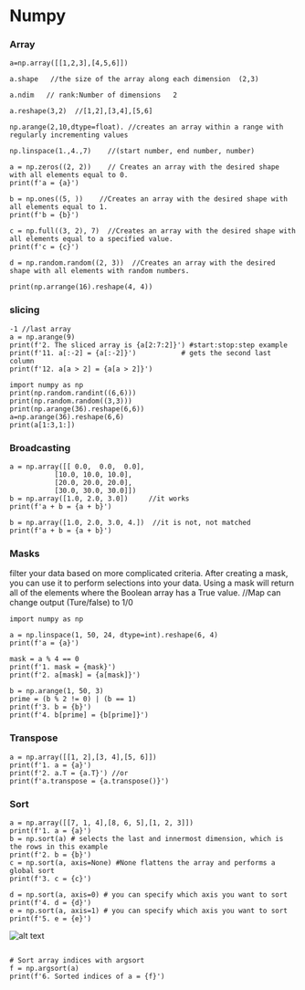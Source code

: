 # Numpy

### Array
```
a=np.array([[1,2,3],[4,5,6]])

a.shape   //the size of the array along each dimension  (2,3)

a.ndim   // rank:Number of dimensions   2

a.reshape(3,2)  //[1,2],[3,4],[5,6]

np.arange(2,10,dtype=float). //creates an array within a range with regularly incrementing values

np.linspace(1.,4.,7)    //(start number, end number, number)

a = np.zeros((2, 2))    // Creates an array with the desired shape with all elements equal to 0.
print(f'a = {a}')
                      
b = np.ones((5, ))    //Creates an array with the desired shape with all elements equal to 1.
print(f'b = {b}')     

c = np.full((3, 2), 7)  //Creates an array with the desired shape with all elements equal to a specified value.
print(f'c = {c}')              
                       
d = np.random.random((2, 3))  //Creates an array with the desired shape with all elements with random numbers.

print(np.arrange(16).reshape(4, 4))
```
### slicing
```
-1 //last array
a = np.arange(9) 
print(f'2. The sliced array is {a[2:7:2]}') #start:stop:step example
print(f'11. a[:-2] = {a[:-2]}')           # gets the second last column
print(f'12. a[a > 2] = {a[a > 2]}') 

import numpy as np
print(np.random.randint((6,6)))
print(np.random.random((3,3)))
print(np.arange(36).reshape(6,6))
a=np.arange(36).reshape(6,6)
print(a[1:3,1:])

```
### Broadcasting 
```
a = np.array([[ 0.0,  0.0,  0.0],
           [10.0, 10.0, 10.0],
           [20.0, 20.0, 20.0],
           [30.0, 30.0, 30.0]])
b = np.array([1.0, 2.0, 3.0])     //it works
print(f'a + b = {a + b}')

b = np.array([1.0, 2.0, 3.0, 4.])  //it is not, not matched
print(f'a + b = {a + b}')
```

### Masks

filter your data based on more complicated criteria. 
After creating a mask, you can use it to perform selections into your data. 
Using a mask will return all of the elements where the Boolean array has a True value. //Map can change output (Ture/false) to 1/0

```
import numpy as np

a = np.linspace(1, 50, 24, dtype=int).reshape(6, 4)
print(f'a = {a}')

mask = a % 4 == 0 
print(f'1. mask = {mask}')
print(f'2. a[mask] = {a[mask]}')

b = np.arange(1, 50, 3)
prime = (b % 2 != 0) | (b == 1)
print(f'3. b = {b}')
print(f'4. b[prime] = {b[prime]}')
```

### Transpose
```
a = np.array([[1, 2],[3, 4],[5, 6]])
print(f'1. a = {a}')
print(f'2. a.T = {a.T}') //or
print(f'a.transpose = {a.transpose()}') 
```

### Sort
```
a = np.array([[7, 1, 4],[8, 6, 5],[1, 2, 3]])
print(f'1. a = {a}')
b = np.sort(a) # selects the last and innermost dimension, which is the rows in this example
print(f'2. b = {b}')
c = np.sort(a, axis=None) #None flattens the array and performs a global sort
print(f'3. c = {c}')

d = np.sort(a, axis=0) # you can specify which axis you want to sort
print(f'4. d = {d}')
e = np.sort(a, axis=1) # you can specify which axis you want to sort
print(f'5. e = {e}')
```
![alt text](/Users/mac/Downloads/mun/2021_Winter/Prepare_Data/Textbook/picture1.jpg)
```

# Sort array indices with argsort
f = np.argsort(a)
print(f'6. Sorted indices of a = {f}')

```
### 
```
```

